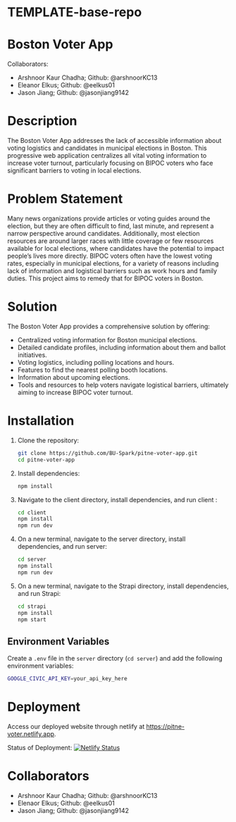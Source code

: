 # TEMPLATE-base-repo

# Boston Voter App
Collaborators: 
* Arshnoor Kaur Chadha; Github: @arshnoorKC13
* Eleanor Elkus; Github: @eelkus01
* Jason Jiang; Github: @jasonjiang9142

# Description
The Boston Voter App addresses the lack of accessible information about voting logistics and candidates in municipal elections in Boston. This progressive web application centralizes all vital voting information to increase voter turnout, particularly focusing on BIPOC voters who face significant barriers to voting in local elections. 

# Problem Statement
Many news organizations provide articles or voting guides around the election, but they are often difficult to find, last minute, and represent a narrow perspective around candidates. Additionally, most election resources are around larger races with little coverage or few resources available for local elections, where candidates have the potential to impact people’s lives more directly. BIPOC voters often have the lowest voting rates, especially in municipal elections, for a variety of reasons including lack of information and logistical barriers such as work hours and family duties. This project aims to remedy that for BIPOC voters in Boston.

# Solution
The Boston Voter App provides a comprehensive solution by offering:
* Centralized voting information for Boston municipal elections.
* Detailed candidate profiles, including information about them and ballot initiatives.
* Voting logistics, including polling locations and hours.
* Features to find the nearest polling booth locations.
* Information about upcoming elections.
* Tools and resources to help voters navigate logistical barriers, ultimately aiming to increase BIPOC voter turnout.

# Installation
1. Clone the repository:
    ```bash
    git clone https://github.com/BU-Spark/pitne-voter-app.git
    cd pitne-voter-app 
    ```

2. Install dependencies:
    ```bash
    npm install
    ```

3. Navigate to the client directory, install dependencies, and run client :
    ```bash
    cd client
    npm install
    npm run dev
    ```

4. On a new terminal, navigate to the server directory, install dependencies, and run server:
    ```bash
    cd server
    npm install
    npm run dev
    ```

5. On a new terminal, navigate to the Strapi directory, install dependencies, and run Strapi:
    ```bash
    cd strapi 
    npm install
    npm start
    ```

## Environment Variables
Create a `.env` file in the `server` directory (`cd server`) and add the following environment variables:

``` bash
GOOGLE_CIVIC_API_KEY=your_api_key_here
```


# Deployment 
Access our deployed website through netlify at https://pitne-voter.netlify.app.

Status of Deployment: 
[![Netlify Status](https://api.netlify.com/api/v1/badges/2475ff74-781c-4ac2-b8c6-3966fa276ea6/deploy-status)](https://app.netlify.com/sites/pitne-voter/deploys)

# Collaborators 
* Arshnoor Kaur Chadha; Github: @arshnoorKC13
* Elenaor Elkus; Github: @eelkus01
* Jason Jiang; Github: @jasonjiang9142


